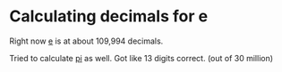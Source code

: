 # Calculating decimals for e
Right now [e](https://github.com/Nikolai-Grytvik-Borbe/e/blob/main/e.txt) is at about 109,994 decimals.

Tried to calculate [pi](https://github.com/Nikolai-Grytvik-Borbe/e/blob/main/pi.txt) as well. Got like 13 digits correct. (out of 30 million)
